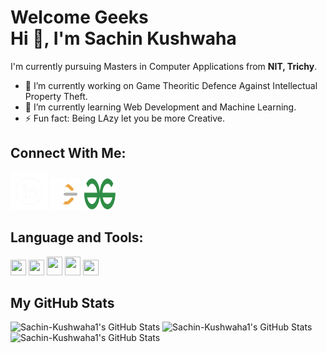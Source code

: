 # Welcome Geeks  <br/> Hi 👋, I'm Sachin Kushwaha  
I'm currently pursuing Masters in Computer Applications from **NIT, Trichy**.
- 🔭 I’m currently working on Game Theoritic Defence Against Intellectual Property Theft.
- 🌱 I’m currently learning Web Development and Machine Learning.
- ⚡ Fun fact: Being LAzy let you be more Creative.

## Connect With Me:
[<img src="https://github.com/Sachin-Kushwaha1/CV/blob/main/linkedinwt.png" width="60" height="60">](https://www.linkedin.com/in/sachin-kushwaha1/)
[<img src="https://github.com/Sachin-Kushwaha1/CV/blob/main/LeetCode.png" width="50" height="50">](https://leetcode.com/Sachin_Kushwaha/)
[<img src="https://github.com/Sachin-Kushwaha1/CV/blob/main/gfg-gg-logo.svg" width="50" height="50">](https://www.geeksforgeeks.org/user/405notfound/)


## Language and Tools:
[<img src="https://upload.wikimedia.org/wikipedia/commons/thumb/1/18/ISO_C%2B%2B_Logo.svg/180px-ISO_C%2B%2B_Logo.svg.png" width="25" height="25">](https://cplusplus.com/)
[<img src="https://docs.python.org/3/_static/py.svg" width="25" height="25">](https://www.python.org/)
[<img src="https://upload.wikimedia.org/wikipedia/commons/thumb/6/61/HTML5_logo_and_wordmark.svg/180px-HTML5_logo_and_wordmark.svg.png" width="25" height="30">](https://www.w3schools.com/html/default.asp)
[<img src="https://upload.wikimedia.org/wikipedia/commons/thumb/d/d5/CSS3_logo_and_wordmark.svg/180px-CSS3_logo_and_wordmark.svg.png" width="25" height="30">](https://www.w3schools.com/css/default.asp)
[<img src="https://upload.wikimedia.org/wikipedia/commons/6/6a/JavaScript-logo.png" width="25" height="25">](https://www.w3schools.com/js/default.asp)

## My GitHub Stats
<img src="https://github-readme-streak-stats.herokuapp.com/?user=Sachin-Kushwaha1&theme=tokyonight&hide_border=true" alt="Sachin-Kushwaha1's GitHub Stats" />
<img src="https://github-readme-stats.vercel.app/api?username=Sachin-Kushwaha1&theme=tokyonight&show_icons=true&hide_border=true&count_private=true" alt="Sachin-Kushwaha1's GitHub Stats" />
<img src="https://github-readme-stats.vercel.app/api/top-langs/?username=Sachin-Kushwaha1&theme=tokyonight&show_icons=true&hide_border=true&layout=compact" alt="Sachin-Kushwaha1's GitHub Stats" />

